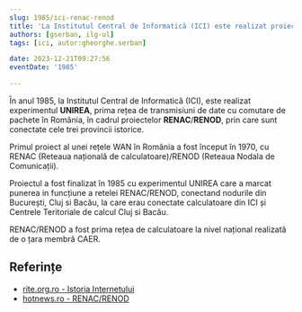 ```yaml
---
slug: 1985/ici-renac-renod
title: 'La Institutul Central de Informatică (ICI) este realizat proiectul UNIREA (RENAC/RENOD)'
authors: [gserban, ilg-ul]
tags: [ici, autor:gheorghe.serban]

date: 2023-12-21T09:27:56
eventDate: '1985'

---
```


În anul 1985, la Institutul Central de Informatică (ICI),
este realizat experimentul **UNIREA**,
prima rețea de transmisiuni de date cu comutare de
pachete în România, în cadrul proiectelor **RENAC**/**RENOD**,
prin care sunt conectate cele trei provincii istorice.

<!-- truncate -->

Primul proiect al unei rețele WAN în România
a fost început în 1970, cu RENAC (Reteaua națională de calculatoare)/RENOD
(Reteaua Nodala de Comunicații).

Proiectul a fost finalizat în 1985 cu experimentul UNIREA care a marcat
punerea in funcțiune a retelei RENAC/RENOD, conectand nodurile din București,
Cluj si Bacău, la care erau conectate calculatoare din ICI și Centrele
Teritoriale de calcul Cluj si Bacău.

RENAC/RENOD a fost prima rețea de calculatoare la nivel național realizată
de o țara membră CAER.

## Referințe

- [rite.org.ro - Istoria Internetului](https://rite.org.ro/istoria-internetului/)
- [hotnews.ro - RENAC/RENOD](https://economie.hotnews.ro/stiri-20_ani_internet-16054489-cum-creat-unirea-digitala-provinciilor-istorice-ale-romaniei-prima-retea-calculatoare-din-tara-solutii-informatice-dezvoltau-laboratoarele-lor-urss-sua.htm)
